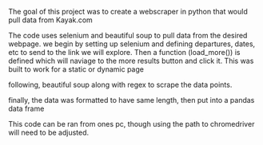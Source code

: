 The goal of this project was to create a webscraper in python that would pull data from Kayak.com

The code uses selenium and beautiful soup to pull data from the desired webpage.
we begin by setting up selenium and defining departures, dates, etc to send to the link we will explore.
Then a function (load_more()) is defined which will naviage to the more results button and click it. This was built to work for a static or dynamic page

following, beautiful soup along with regex to scrape the data points.

finally, the data was formatted to have same length, then put into a pandas data frame

This code can be ran from ones pc, though using the path to chromedriver will need to be adjusted.

